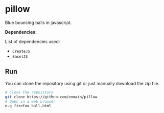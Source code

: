 # pillow
Blue bouncing balls in javascript.

**Dependencies:**

List of dependencies used:
- `CreateJS`
- `EaselJS`

## Run
You can clone the repository using git or just manually download the zip file.
```bash
# Clone the repository
git clone https://github.com/eomain/pillow
# Open in a web browser
e.g firefox ball.html
```